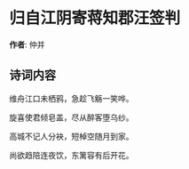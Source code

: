 # 归自江阴寄蒋知郡汪签判

**作者**: 仲并

## 诗词内容

维舟江口未栖鸦，急趁飞觞一笑哗。

旋喜使君倾皂盖，尽从醉客堕乌纱。

高城不记人分袂，短棹空随月到家。

尚欲趋陪连夜饮，东篱容有后开花。

